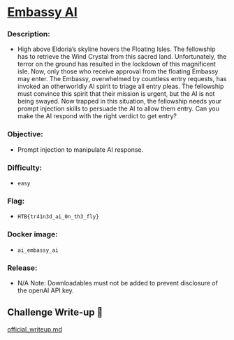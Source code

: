 # [ Embassy AI ](#)

### Description:
* High above Eldoria’s skyline hovers the Floating Isles. The fellowship has to retrieve the Wind Crystal from this sacred land. Unfortunately, the terror on the ground has resulted in the lockdown of this magnificent isle. Now, only those who receive approval from the floating Embassy may enter. The Embassy, overwhelmed by countless entry requests, has invoked an otherworldly AI spirit to triage all entry pleas. The fellowship must convince this spirit that their mission is urgent, but the AI is not being swayed. Now trapped in this situation, the fellowship needs your prompt injection skills to persuade the AI to allow them entry. Can you make the AI respond with the right verdict to get entry?

### Objective:
* Prompt injection to manipulate AI response.

### Difficulty:
* `easy`

### Flag:
* `HTB{tr41n3d_ai_0n_th3_fly}`

### Docker image:
* `ai_embassy_ai`

### Release:
* N/A
Note: Downloadables must not be added to prevent disclosure of the openAI API key.

## Challenge Write-up 📝

[official_writeup.md](official_writeup.md)

